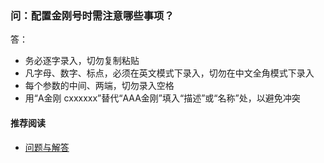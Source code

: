 ### 问：配置金刚号时需注意哪些事项？
答：  
- 务必逐字录入，切勿复制粘贴
- 凡字母、数字、标点，必须在英文模式下录入，切勿在中文全角模式下录入
- 每个参数的中间、两端，切勿录入空格
- 用“A金刚 cxxxxxx”替代“AAA金刚”填入“描述”或“名称”处，以避免冲突

#### 推荐阅读
- [ 问题与解答 ](https://a2zitpro.github.io/web/问题与解答)
